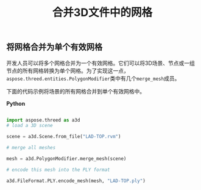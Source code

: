 ﻿---
title: 合并3D文件中的网格
type: docs
weight: 90
url: /zh/python-net/merge-meshes-in-3d-file/
description: 开发人员可以将多个网格合并为一个有效网格。它们可以将3D场景、节点或一组节点的所有网格转换为单个网格。为了实现这一点，在Aspose.ThreeD.Entities.PolygonModifier类中有三个MergeMesh成员。
---
## **将网格合并为单个有效网格**
开发人员可以将多个网格合并为一个有效网格。它们可以将3D场景、节点或一组节点的所有网格转换为单个网格。为了实现这一点，`aspose.threed.entities.PolygonModifier`类中有几个`merge_mesh`成员。

下面的代码示例将场景的所有网格合并到单个有效网格中。

**Python**

```py

import aspose.threed as a3d
# load a 3D scene

scene = a3d.Scene.from_file("LAD-TOP.rvm")

# merge all meshes

mesh = a3d.PolygonModifier.merge_mesh(scene)

# encode this mesh into the PLY format

a3d.FileFormat.PLY.encode_mesh(mesh, "LAD-TOP.ply")

```
